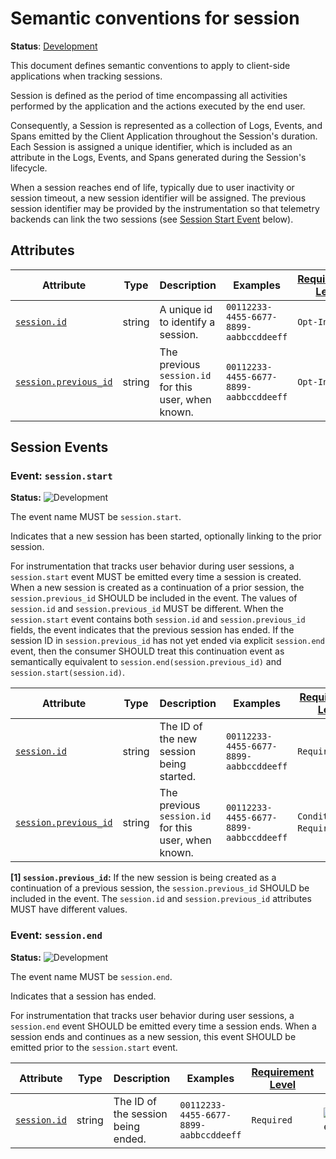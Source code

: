 <!--- Hugo front matter used to generate the website version of this page:
linkTitle: Session
--->

# Semantic conventions for session

**Status**: [Development][DocumentStatus]

This document defines semantic conventions to apply to client-side applications when tracking sessions.

Session is defined as the period of time encompassing all activities performed by the application and the actions
executed by the end user.

Consequently, a Session is represented as a collection of Logs, Events, and Spans emitted by the Client Application
throughout the Session's duration. Each Session is assigned a unique identifier, which is included as an attribute in
the Logs, Events, and Spans generated during the Session's lifecycle.

When a session reaches end of life, typically due to user inactivity or session timeout, a new session identifier
will be assigned. The previous session identifier may be provided by the instrumentation so that telemetry
backends can link the two sessions (see [Session Start Event](#event-sessionstart) below).

## Attributes

<!-- semconv session-id -->
<!-- NOTE: THIS TEXT IS AUTOGENERATED. DO NOT EDIT BY HAND. -->
<!-- see templates/registry/markdown/snippet.md.j2 -->
<!-- prettier-ignore-start -->
<!-- markdownlint-capture -->
<!-- markdownlint-disable -->

| Attribute  | Type | Description  | Examples  | [Requirement Level](https://opentelemetry.io/docs/specs/semconv/general/attribute-requirement-level/) | Stability |
|---|---|---|---|---|---|
| [`session.id`](/docs/attributes-registry/session.md) | string | A unique id to identify a session. | `00112233-4455-6677-8899-aabbccddeeff` | `Opt-In` | ![Development](https://img.shields.io/badge/-development-blue) |
| [`session.previous_id`](/docs/attributes-registry/session.md) | string | The previous `session.id` for this user, when known. | `00112233-4455-6677-8899-aabbccddeeff` | `Opt-In` | ![Development](https://img.shields.io/badge/-development-blue) |

<!-- markdownlint-restore -->
<!-- prettier-ignore-end -->
<!-- END AUTOGENERATED TEXT -->
<!-- endsemconv -->

## Session Events

### Event: `session.start`

<!-- semconv event.session.start -->
<!-- NOTE: THIS TEXT IS AUTOGENERATED. DO NOT EDIT BY HAND. -->
<!-- see templates/registry/markdown/snippet.md.j2 -->
<!-- prettier-ignore-start -->
<!-- markdownlint-capture -->
<!-- markdownlint-disable -->

**Status:** ![Development](https://img.shields.io/badge/-development-blue)

The event name MUST be `session.start`.

Indicates that a new session has been started, optionally linking to the prior session.

For instrumentation that tracks user behavior during user sessions, a `session.start` event MUST be emitted every time a session is created. When a new session is created as a continuation of a prior session, the `session.previous_id` SHOULD be included in the event. The values of `session.id` and `session.previous_id` MUST be different.
When the `session.start` event contains both `session.id` and `session.previous_id` fields, the event indicates that the previous session has ended. If the session ID in `session.previous_id` has not yet ended via explicit `session.end` event, then the consumer SHOULD treat this continuation event as semantically equivalent to `session.end(session.previous_id)` and `session.start(session.id)`.

| Attribute  | Type | Description  | Examples  | [Requirement Level](https://opentelemetry.io/docs/specs/semconv/general/attribute-requirement-level/) | Stability |
|---|---|---|---|---|---|
| [`session.id`](/docs/attributes-registry/session.md) | string | The ID of the new session being started. | `00112233-4455-6677-8899-aabbccddeeff` | `Required` | ![Development](https://img.shields.io/badge/-development-blue) |
| [`session.previous_id`](/docs/attributes-registry/session.md) | string | The previous `session.id` for this user, when known. | `00112233-4455-6677-8899-aabbccddeeff` | `Conditionally Required` [1] | ![Development](https://img.shields.io/badge/-development-blue) |

**[1] `session.previous_id`:** If the new session is being created as a continuation of a previous session, the `session.previous_id` SHOULD be included in the event. The `session.id` and `session.previous_id` attributes MUST have different values.

<!-- markdownlint-restore -->
<!-- prettier-ignore-end -->
<!-- END AUTOGENERATED TEXT -->
<!-- endsemconv -->

### Event: `session.end`

<!-- semconv event.session.end -->
<!-- NOTE: THIS TEXT IS AUTOGENERATED. DO NOT EDIT BY HAND. -->
<!-- see templates/registry/markdown/snippet.md.j2 -->
<!-- prettier-ignore-start -->
<!-- markdownlint-capture -->
<!-- markdownlint-disable -->

**Status:** ![Development](https://img.shields.io/badge/-development-blue)

The event name MUST be `session.end`.

Indicates that a session has ended.

For instrumentation that tracks user behavior during user sessions, a `session.end` event SHOULD be emitted every time a session ends. When a session ends and continues as a new session, this event SHOULD be emitted prior to the `session.start` event.

| Attribute  | Type | Description  | Examples  | [Requirement Level](https://opentelemetry.io/docs/specs/semconv/general/attribute-requirement-level/) | Stability |
|---|---|---|---|---|---|
| [`session.id`](/docs/attributes-registry/session.md) | string | The ID of the session being ended. | `00112233-4455-6677-8899-aabbccddeeff` | `Required` | ![Development](https://img.shields.io/badge/-development-blue) |

<!-- markdownlint-restore -->
<!-- prettier-ignore-end -->
<!-- END AUTOGENERATED TEXT -->
<!-- endsemconv -->

[DocumentStatus]: https://opentelemetry.io/docs/specs/otel/document-status
